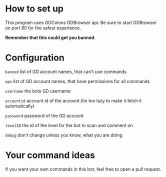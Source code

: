 # How to set up
This program uses GDColons GDBrowser api.
Be sure to start GDBrowser on port 80 for the safest experience.

**Remember that this could get you banned.**

# Configuration
`banned` list of GD account names, that can't use commands

`ops` list of GD account names, that have permissions for all commands

`username` the bots GD username

`accountid` account id of the account.(Im too lazy to make it fetch it automatically)

`password` password of the GD account

`levelID` the id of the level for the bot to scan and comment on

`debug` don't change unless you know, what you are doing

# Your command ideas
If you want your own commands in this bot, feel free to open a pull request.
